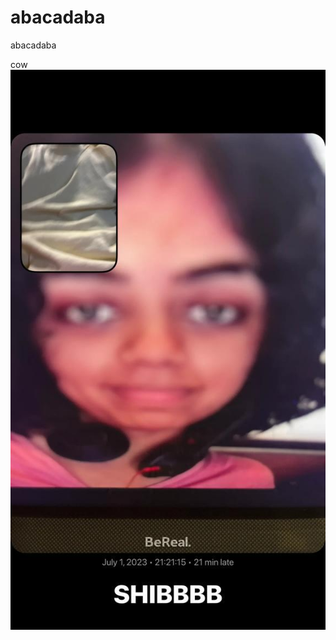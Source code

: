 # abacadaba
abacadaba

cow
![alt text](https://github.com/ShibuInu/abacadaba/blob/main/e414cc4e-18ee-44f8-906b-f50078771f72.jpg)
